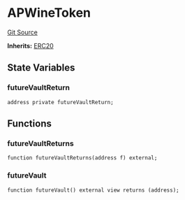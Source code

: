 # APWineToken
[Git Source](https://github.com/Swivel-Finance/illuminate/blob/76b26ef748dc63cf89e3fa660df1bda262dcef15/src/mocks/APWineToken.sol)

**Inherits:**
[ERC20](/src/mocks/ERC20.sol/contract.ERC20.md)


## State Variables
### futureVaultReturn

```solidity
address private futureVaultReturn;
```


## Functions
### futureVaultReturns


```solidity
function futureVaultReturns(address f) external;
```

### futureVault


```solidity
function futureVault() external view returns (address);
```

